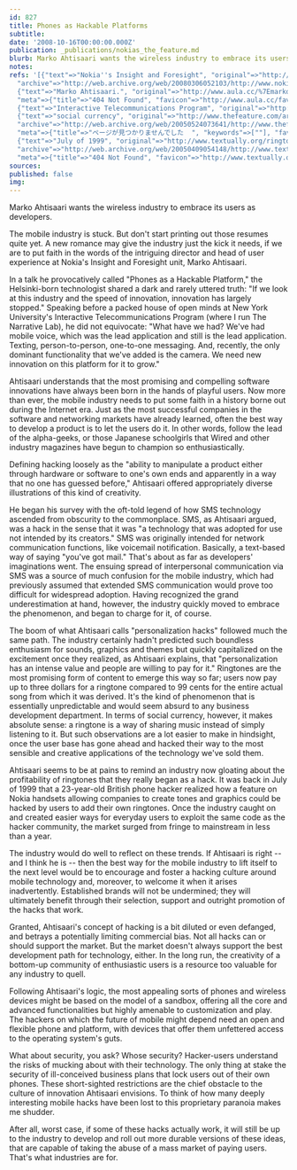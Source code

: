 ```yaml
---
id: 827
title: Phones as Hackable Platforms
subtitle: 
date: '2008-10-16T00:00:00.000Z'
publication: _publications/nokias_the_feature.md
blurb: Marko Ahtisaari wants the wireless industry to embrace its users as developers.
notes: 
refs: '[{"text"=>"Nokia''s Insight and Foresight", "original"=>"http://www.nokia.com/nokia/0,,54516,00.html",
  "archive"=>"http://web.archive.org/web/20080306052103/http://www.nokia.com:80/nokia/0,,54516,00.html"},
  {"text"=>"Marko Ahtisaari.", "original"=>"http://www.aula.cc/%7Emarko/", "archive"=>"http://web.archive.org/web/20100413225148/http://www.aula.cc:80/~marko/",
  "meta"=>{"title"=>"404 Not Found", "favicon"=>"http://www.aula.cc/favicon.ico"}},
  {"text"=>"Interactive Telecommunications Program", "original"=>"http://itp.nyu.edu/"},
  {"text"=>"social currency", "original"=>"http://www.thefeature.com/article?articleid=100068",
  "archive"=>"http://web.archive.org/web/20050524073641/http://www.thefeature.com:80/article?articleid=100068",
  "meta"=>{"title"=>"ページが見つかりませんでした  ", "keywords"=>[""], "favicon"=>"http://www.thefeature.com/favicon.ico"}},
  {"text"=>"July of 1999", "original"=>"http://www.textually.org/ringtonia/archives/000439.htm",
  "archive"=>"http://web.archive.org/web/20050409054148/http://www.textually.org:80/ringtonia/archives/000439.htm",
  "meta"=>{"title"=>"404 Not Found", "favicon"=>"http://www.textually.org/favicon.ico"}}]'
sources: 
published: false
img: 
---
```

Marko Ahtisaari wants the wireless industry to embrace its users as developers.

  
The mobile industry is stuck. But don't start printing out those resumes quite yet. A new romance may give the industry just the kick it needs, if we are to put faith in the words of the intriguing director and head of user experience at Nokia's Insight and Foresight unit, Marko Ahtisaari.

In a talk he provocatively called "Phones as a Hackable Platform," the Helsinki-born technologist shared a dark and rarely uttered truth: "If we look at this industry and the speed of innovation, innovation has largely stopped." Speaking before a packed house of open minds at New York University's Interactive Telecommunications Program (where I run The Narrative Lab), he did not equivocate: "What have we had? We've had mobile voice, which was the lead application and still is the lead application. Texting, person-to-person, one-to-one messaging. And, recently, the only dominant functionality that we've added is the camera. We need new innovation on this platform for it to grow."

Ahtisaari understands that the most promising and compelling software innovations have always been born in the hands of playful users. Now more than ever, the mobile industry needs to put some faith in a history borne out during the Internet era. Just as the most successful companies in the software and networking markets have already learned, often the best way to develop a product is to let the users do it. In other words, follow the lead of the alpha-geeks, or those Japanese schoolgirls that Wired and other industry magazines have begun to champion so enthusiastically.

Defining hacking loosely as the "ability to manipulate a product either through hardware or software to one's own ends and apparently in a way that no one has guessed before," Ahtisaari offered appropriately diverse illustrations of this kind of creativity.

He began his survey with the oft-told legend of how SMS technology ascended from obscurity to the commonplace. SMS, as Ahtisaari argued, was a hack in the sense that it was "a technology that was adopted for use not intended by its creators." SMS was originally intended for network communication functions, like voicemail notification. Basically, a text-based way of saying "you've got mail." That's about as far as developers' imaginations went. The ensuing spread of interpersonal communication via SMS was a source of much confusion for the mobile industry, which had previously assumed that extended SMS communication would prove too difficult for widespread adoption. Having recognized the grand underestimation at hand, however, the industry quickly moved to embrace the phenomenon, and began to charge for it, of course.

The boom of what Ahtisaari calls "personalization hacks" followed much the same path. The industry certainly hadn't predicted such boundless enthusiasm for sounds, graphics and themes but quickly capitalized on the excitement once they realized, as Ahtisaari explains, that "personalization has an intense value and people are willing to pay for it." Ringtones are the most promising form of content to emerge this way so far; users now pay up to three dollars for a ringtone compared to 99 cents for the entire actual song from which it was derived. It's the kind of phenomenon that is essentially unpredictable and would seem absurd to any business development department. In terms of social currency, however, it makes absolute sense: a ringtone is a way of sharing music instead of simply listening to it. But such observations are a lot easier to make in hindsight, once the user base has gone ahead and hacked their way to the most sensible and creative applications of the technology we've sold them.

Ahtisaari seems to be at pains to remind an industry now gloating about the profitability of ringtones that they really began as a hack. It was back in July of 1999 that a 23-year-old British phone hacker realized how a feature on Nokia handsets allowing companies to create tones and graphics could be hacked by users to add their own ringtones. Once the industry caught on and created easier ways for everyday users to exploit the same code as the hacker community, the market surged from fringe to mainstream in less than a year.

The industry would do well to reflect on these trends. If Ahtisaari is right -- and I think he is -- then the best way for the mobile industry to lift itself to the next level would be to encourage and foster a hacking culture around mobile technology and, moreover, to welcome it when it arises inadvertently. Established brands will not be undermined; they will ultimately benefit through their selection, support and outright promotion of the hacks that work.

Granted, Ahtisaari's concept of hacking is a bit diluted or even defanged, and betrays a potentially limiting commercial bias. Not all hacks can or should support the market. But the market doesn't always support the best development path for technology, either. In the long run, the creativity of a bottom-up community of enthusiastic users is a resource too valuable for any industry to quell.

Following Ahtisaari's logic, the most appealing sorts of phones and wireless devices might be based on the model of a sandbox, offering all the core and advanced functionalities but highly amenable to customization and play. The hackers on which the future of mobile might depend need an open and flexible phone and platform, with devices that offer them unfettered access to the operating system's guts.

What about security, you ask? Whose security? Hacker-users understand the risks of mucking about with their technology. The only thing at stake the security of ill-conceived business plans that lock users out of their own phones. These short-sighted restrictions are the chief obstacle to the culture of innovation Ahtisaari envisions. To think of how many deeply interesting mobile hacks have been lost to this proprietary paranoia makes me shudder.

After all, worst case, if some of these hacks actually work, it will still be up to the industry to develop and roll out more durable versions of these ideas, that are capable of taking the abuse of a mass market of paying users. That's what industries are for.
